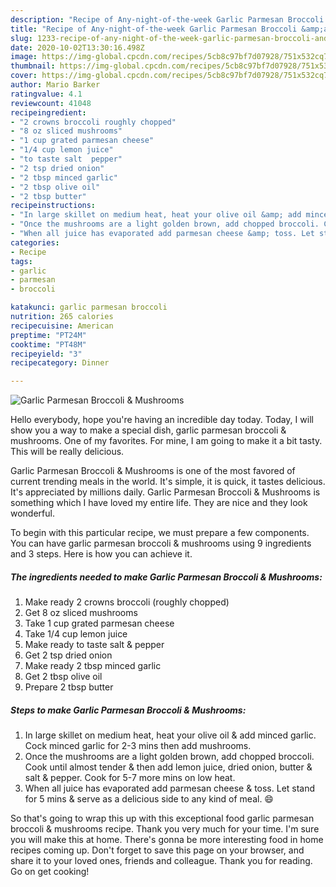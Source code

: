 ```yaml
---
description: "Recipe of Any-night-of-the-week Garlic Parmesan Broccoli &amp;amp; Mushrooms"
title: "Recipe of Any-night-of-the-week Garlic Parmesan Broccoli &amp;amp; Mushrooms"
slug: 1233-recipe-of-any-night-of-the-week-garlic-parmesan-broccoli-and-amp-mushrooms
date: 2020-10-02T13:30:16.498Z
image: https://img-global.cpcdn.com/recipes/5cb8c97bf7d07928/751x532cq70/garlic-parmesan-broccoli-mushrooms-recipe-main-photo.jpg
thumbnail: https://img-global.cpcdn.com/recipes/5cb8c97bf7d07928/751x532cq70/garlic-parmesan-broccoli-mushrooms-recipe-main-photo.jpg
cover: https://img-global.cpcdn.com/recipes/5cb8c97bf7d07928/751x532cq70/garlic-parmesan-broccoli-mushrooms-recipe-main-photo.jpg
author: Mario Barker
ratingvalue: 4.1
reviewcount: 41048
recipeingredient:
- "2 crowns broccoli roughly chopped"
- "8 oz sliced mushrooms"
- "1 cup grated parmesan cheese"
- "1/4 cup lemon juice"
- "to taste salt  pepper"
- "2 tsp dried onion"
- "2 tbsp minced garlic"
- "2 tbsp olive oil"
- "2 tbsp butter"
recipeinstructions:
- "In large skillet on medium heat, heat your olive oil &amp; add minced garlic. Cock minced garlic for 2-3 mins then add mushrooms."
- "Once the mushrooms are a light golden brown, add chopped broccoli. Cook until almost tender &amp; then add lemon juice, dried onion, butter &amp; salt &amp; pepper. Cook for 5-7 more mins on low heat."
- "When all juice has evaporated add parmesan cheese &amp; toss. Let stand for 5 mins &amp; serve as a delicious side to any kind of meal. 😄"
categories:
- Recipe
tags:
- garlic
- parmesan
- broccoli

katakunci: garlic parmesan broccoli 
nutrition: 265 calories
recipecuisine: American
preptime: "PT24M"
cooktime: "PT48M"
recipeyield: "3"
recipecategory: Dinner

---
```



![Garlic Parmesan Broccoli &amp; Mushrooms](https://img-global.cpcdn.com/recipes/5cb8c97bf7d07928/751x532cq70/garlic-parmesan-broccoli-mushrooms-recipe-main-photo.jpg)

Hello everybody, hope you're having an incredible day today. Today, I will show you a way to make a special dish, garlic parmesan broccoli &amp; mushrooms. One of my favorites. For mine, I am going to make it a bit tasty. This will be really delicious.



Garlic Parmesan Broccoli &amp; Mushrooms is one of the most favored of current trending meals in the world. It's simple, it is quick, it tastes delicious. It's appreciated by millions daily. Garlic Parmesan Broccoli &amp; Mushrooms is something which I have loved my entire life. They are nice and they look wonderful.


To begin with this particular recipe, we must prepare a few components. You can have garlic parmesan broccoli &amp; mushrooms using 9 ingredients and 3 steps. Here is how you can achieve it.

<!--inarticleads1-->

##### The ingredients needed to make Garlic Parmesan Broccoli &amp; Mushrooms:

1. Make ready 2 crowns broccoli (roughly chopped)
1. Get 8 oz sliced mushrooms
1. Take 1 cup grated parmesan cheese
1. Take 1/4 cup lemon juice
1. Make ready to taste salt &amp; pepper
1. Get 2 tsp dried onion
1. Make ready 2 tbsp minced garlic
1. Get 2 tbsp olive oil
1. Prepare 2 tbsp butter




<!--inarticleads2-->

##### Steps to make Garlic Parmesan Broccoli &amp; Mushrooms:

1. In large skillet on medium heat, heat your olive oil &amp; add minced garlic. Cock minced garlic for 2-3 mins then add mushrooms.
1. Once the mushrooms are a light golden brown, add chopped broccoli. Cook until almost tender &amp; then add lemon juice, dried onion, butter &amp; salt &amp; pepper. Cook for 5-7 more mins on low heat.
1. When all juice has evaporated add parmesan cheese &amp; toss. Let stand for 5 mins &amp; serve as a delicious side to any kind of meal. 😄




So that's going to wrap this up with this exceptional food garlic parmesan broccoli &amp; mushrooms recipe. Thank you very much for your time. I'm sure you will make this at home. There's gonna be more interesting food in home recipes coming up. Don't forget to save this page on your browser, and share it to your loved ones, friends and colleague. Thank you for reading. Go on get cooking!
